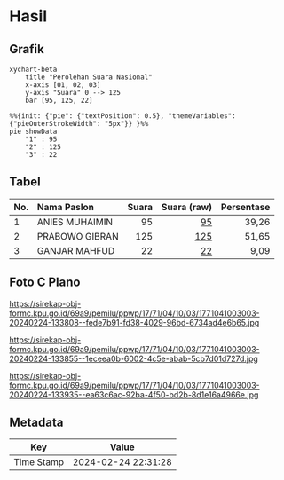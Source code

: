 # Hasil

## Grafik

```mermaid
xychart-beta
    title "Perolehan Suara Nasional"
    x-axis [01, 02, 03]
    y-axis "Suara" 0 --> 125
    bar [95, 125, 22]
```

```mermaid
%%{init: {"pie": {"textPosition": 0.5}, "themeVariables": {"pieOuterStrokeWidth": "5px"}} }%%
pie showData
    "1" : 95
    "2" : 125
    "3" : 22
```

## Tabel

| No. | Nama Paslon    | Suara | Suara (raw) | Persentase |
|:--- |:-------------- | -----:| -----------:| ----------:|
| 1   | ANIES MUHAIMIN | 95    | [95][p-1]   | 39,26      |
| 2   | PRABOWO GIBRAN | 125   | [125][p-2]  | 51,65      |
| 3   | GANJAR MAHFUD  | 22    | [22][p-3]   | 9,09       |


[p-1]: https://github.com/gigit-pemilu/pemilu-2024/blob/main/pilpres/hitung-suara/sub/17-bengkulu/sub/71-kota-bengkulu/sub/04-muara-bangka-hulu/sub/1003-pematang-gubernur/sub/003-tps/sub/paslon-1.txt
[p-2]: https://github.com/gigit-pemilu/pemilu-2024/blob/main/pilpres/hitung-suara/sub/17-bengkulu/sub/71-kota-bengkulu/sub/04-muara-bangka-hulu/sub/1003-pematang-gubernur/sub/003-tps/sub/paslon-2.txt
[p-3]: https://github.com/gigit-pemilu/pemilu-2024/blob/main/pilpres/hitung-suara/sub/17-bengkulu/sub/71-kota-bengkulu/sub/04-muara-bangka-hulu/sub/1003-pematang-gubernur/sub/003-tps/sub/paslon-3.txt

## Foto C Plano

https://sirekap-obj-formc.kpu.go.id/69a9/pemilu/ppwp/17/71/04/10/03/1771041003003-20240224-133808--fede7b91-fd38-4029-96bd-6734ad4e6b65.jpg

https://sirekap-obj-formc.kpu.go.id/69a9/pemilu/ppwp/17/71/04/10/03/1771041003003-20240224-133855--1eceea0b-6002-4c5e-abab-5cb7d01d727d.jpg

https://sirekap-obj-formc.kpu.go.id/69a9/pemilu/ppwp/17/71/04/10/03/1771041003003-20240224-133935--ea63c6ac-92ba-4f50-bd2b-8d1e16a4966e.jpg


## Metadata

| Key        | Value               |
| ---------- | ------------------- |
| Time Stamp | 2024-02-24 22:31:28 |



